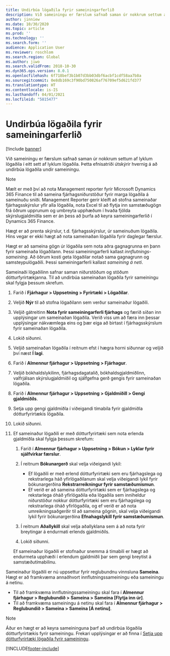 ```yaml
---
title: Undirbúa lögaðila fyrir sameiningarferlið
description: Við sameiningu er færslum safnað saman úr nokkrum settum af lyklum lögaðila í eitt sett af lyklum lögaðila. Þetta efnisatriði útskýrir hvernig á að undirbúa lögaðila undir sameiningu.
author: jinniew
ms.date: 10/30/2020
ms.topic: article
ms.prod: ''
ms.technology: ''
ms.search.form: ''
audience: Application User
ms.reviewer: roschlom
ms.search.region: Global
ms.author: jiwo
ms.search.validFrom: 2018-10-30
ms.dyn365.ops.version: 8.0.1
ms.openlocfilehash: 6f718bef3b1b07d3bb03dbf6acbf1cdf58aa7b8a
ms.sourcegitcommit: 0e8db169c3f90bd750826af76709ef5d621fd377
ms.translationtype: HT
ms.contentlocale: is-IS
ms.lasthandoff: 04/01/2021
ms.locfileid: "5815477"
---
```

# <a name="prepare-a-legal-entity-for-the-consolidation-process"></a>Undirbúa lögaðila fyrir sameiningarferlið

[!include [banner](../includes/banner.md)]

Við sameiningu er færslum safnað saman úr nokkrum settum af lyklum lögaðila í eitt sett af lyklum lögaðila. Þetta efnisatriði útskýrir hvernig á að undirbúa lögaðila undir sameiningu.

> [!NOTE]
> Mælt er með því að nota Management reporter fyrir Microsoft Dynamics 365 Finance til að sameina fjárhagsniðurstöður fyrir marga lögaðila á sameinuðu sniði. Management Reporter gerir kleift að stofna sameinaðar fjárhagsskýrslur yfir alla lögaðila, nota Excel til að flytja inn samstæðugögn frá öðrum upprunum og umbreyta upphæðum í hvaða fjölda skýrslugjaldmiðla sem er án þess að þurfa að keyra sameiningarferlið í Dynamics 365 Finance.

Hægt er að prenta skýrslur, t.d. fjárhagsskýrslur, úr sameinuðum lögaðila. Hins vegar er ekki hægt að nota sameinaðan lögaðila fyrir daglegar færslur.

Hægt er að sameina gögn úr lögaðila sem nota aðra gagnagrunna en þann fyrir sameinaða lögaðilann. Þessi sameiningarferli kallast *innflutnings-sameining*. Að öðrum kosti geta lögaðilar notað sama gagnagrunn og samsteypulögaðili. Þessi sameiningarferli kallast *sameining á neti*.

Sameinaði lögaðilinn safnar saman niðurstöðum og stöðum dótturfyrirtækjanna. Til að undirbúa sameinaðan lögaðila fyrir sameiningu skal fylgja þessum skrefum.

1. Farið í **Fjárhagur \> Uppsetning \> Fyrirtæki \> Lögaðilar**.
2. Veljið **Nýr** til að stofna lögaðilann sem verður sameinaður lögaðili.
3. Veljið gátreitinn **Nota fyrir sameiningarferli fjárhags** og færið síðan inn upplýsingar um sameinaðan lögaðila. Verið viss um að færa inn þessar upplýsingar nákvæmlega eins og þær eiga að birtast í fjárhagsskýrslum fyrir sameinaðan lögaðila.
4. Lokið síðunni.
5. Veljið sameinaðan lögaðila í reitnum efst í hægra horni síðunnar og veljið því næst **Í lagi**.
6. Farið í **Almennur fjárhagur \> Uppsetning \> Fjárhagur**.
7. Veljið bókhaldslykilinn, fjárhagsdagatalið, bókhaldsgjaldmiðlinn, valfrjálsan skýrslugjaldmiðil og sjálfgefna gerð gengis fyrir sameinaðan lögaðila. 
8. Farið í **Almennur fjárhagur \> Uppsetning \> Gjaldmiðill \> Gengi gjaldmiðils**.
9. Setja upp gengi gjaldmiðla í viðeigandi tímabila fyrir gjaldmiðla dótturfyrirtækis lögaðila.
10. Lokið síðunni.
11. Ef sameinaður lögaðili er með dótturfyrirtæki sem nota erlenda gjaldmiðla skal fylgja þessum skrefum:

    1. Farið í **Almennur fjárhagur \> Uppsetning \> Bókun \> Lyklar fyrir sjálfvirkar færslur**.
    2. Í reitnum **Bókunargerð** skal velja viðeigandi lykil:

        - Ef lögaðili er með erlend dótturfyrirtæki sem eru fjárhagslega og rekstrarlega háð yfirlögaðilanum skal velja viðeigandi lykil fyrir bókunargerðina **Rekstrarreikningur fyrir samstæðumismun**.
        - Ef verið er að sameina dótturfyrirtæki sem er fjárhagslega og rekstarlega óháð yfirlögaðila eða lögaðila sem inniheldur niðurstöður nokkur dótturfyrirtæki sem eru fjárhagslega og rekstrarlega óháð yfirlögaðila, og ef verið er að nota umreikningsaðgerðir til að sameina gögnin, skal velja viðeigandi lykil fyrir bókunargerðina **Efnahagslykill fyrir samstæðumismun**.

    3. Í reitnum **Aðallykill** skal velja aðallyklana sem á að nota fyrir breytingar á endurmati erlends gjaldmiðils.
    4. Lokið síðunni.

    Ef sameinaður lögaðili er stofnaður snemma á tímabili er hægt að endurmeta upphæði í erlendum gjaldmiðli þar sem gengi breytist á samstæðutímabilinu.

Sameinaður lögaðili er nú uppsettur fyrir reglubundnu vinnsluna **Sameina**. Hægt er að framkvæma annaðhvort innflutningssameiningu eða sameiningu á netinu.

- Til að framkvæma innflutningssameiningu skal fara í **Almennur fjárhagur \> Reglubundið \> Sameina \> Sameina \[Flytja inn úr\]**.
- Til að framkvæma sameiningu á netinu skal fara í **Almennur fjárhagur \> Reglubundið \> Sameina \> Sameina \[Á netinu\]**.

> [!NOTE]
> Áður en hægt er að keyra sameininguna þarf að undirbúa lögaðila dótturfyrirtækis fyrir sameiningu. Frekari upplýsingar er að finna í [Setja upp dótturfyrirtæki lögaðila fyrir sameiningu](set-up-subsidiary-company-for-consolidation.md).


[!INCLUDE[footer-include](../../includes/footer-banner.md)]
